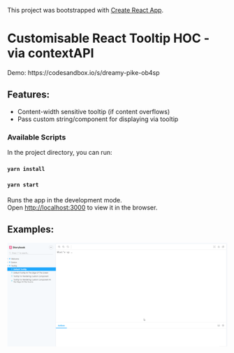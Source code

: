 This project was bootstrapped with [Create React App](https://github.com/facebook/create-react-app).

<h1>Customisable React Tooltip HOC - via contextAPI</h1>
Demo: https://codesandbox.io/s/dreamy-pike-ob4sp

## Features:
- Content-width sensitive tooltip (if content overflows)
- Pass custom string/component for displaying via tooltip

### Available Scripts

In the project directory, you can run:
#### `yarn install`
#### `yarn start`

Runs the app in the development mode.<br />
Open [http://localhost:3000](http://localhost:3000) to view it in the browser.

## Examples:
![Tooltip usage examples](https://github.com/ThekhoN/reusable-tooltip-react/blob/master/src/images/reusable-tooltip.gif)


